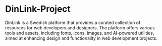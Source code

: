 # DinLink-Project
DinLink is a Swedish platform that provides a curated collection of resources for web developers and designers. The platform offers various tools and assets, including fonts, icons, images, and AI-powered utilities, aimed at enhancing design and functionality in web development projects.
